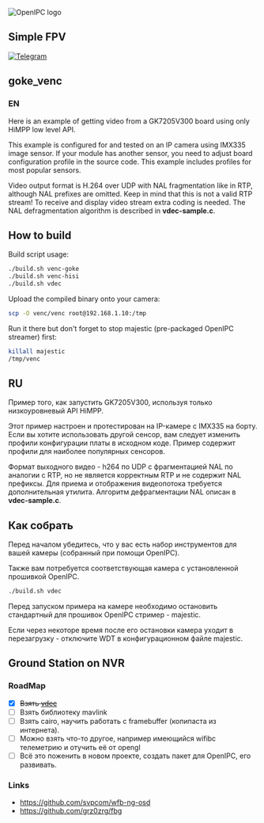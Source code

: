 ![OpenIPC logo][logo]

## Simple FPV
[![Telegram](https://openipc.org/images/telegram_button.svg)][telegram_fpv]

[logo]: https://openipc.org/assets/openipc-logo-black.svg
[telegram_fpv]: https://t.me/+BMyMoolVOpkzNWUy

## goke_venc
### EN

Here is an example of getting video from a GK7205V300 board using only HiMPP low level API.

This example is configured for and tested on an IP camera using IMX335 image sensor. 
If your module has another sensor, you need to adjust board configuration profile in the source code. 
This example includes profiles for most popular sensors.

Video output format is H.264 over UDP with NAL fragmentation like in RTP, although NAL prefixes are omitted. 
Keep in mind that this is not a valid RTP stream! 
To receive and display video stream extra coding is needed. 
The NAL defragmentation algorithm is described in **vdec-sample.c**.

## How to build
Build script usage:
```bash
./build.sh venc-goke
./build.sh venc-hisi
./build.sh vdec
```

Upload the compiled binary onto your camera:
```bash
scp -O venc/venc root@192.168.1.10:/tmp
```

Run it there but don't forget to stop majestic (pre-packaged OpenIPC streamer) first:
```sh
killall majestic
/tmp/venc
```

## RU
Пример того, как запустить GK7205V300, используя только низкоуровневый API HiMPP.

Этот пример настроен и протестирован на IP-камере с IMX335 на борту. Если вы хотите использовать другой сенсор, вам следует изменить профили конфигурации платы в исходном коде. Пример содержит профили для наиболее популярных сенсоров.

Формат выходного видео - h264 по UDP с фрагментацией NAL по аналогии с RTP, но не является корректным RTP и не содержит NAL префиксы. Для приема и отображения видеопотока требуется дополнительная утилита. Алгоритм дефрагментации NAL описан в **vdec-sample.c**.

## Как собрать
Перед началом убедитесь, что у вас есть набор инструментов для вашей камеры (собранный при помощи OpenIPC). 

Также вам потребуется соответствующая камера с установленной прошивкой OpenIPC.
``` bash
./build.sh vdec
```

Перед запуском примера на камере необходимо остановить стандартный для прошивок OpenIPC стример - majestic.

Если через некоторе время после его остановки камера уходит в перезагрузку - отключите WDT в конфигурационном файле majestic.

## Ground Station on NVR
### RoadMap
- [X] ~~Взять [vdec](https://github.com/OpenIPC/silicon_research)~~
- [ ] Взять библиотеку mavlink
- [ ] Взять cairo, научить работать с framebuffer (копипаста из интернета). 
- [ ] Можно взять что-то другое, например имеющийся wifibc телеметрию и отучить её от opengl
- [ ] Всё это поженить в новом проекте, создать пакет для OpenIPC, его развивать.

### Links
* https://github.com/svpcom/wfb-ng-osd
* https://github.com/grz0zrg/fbg

